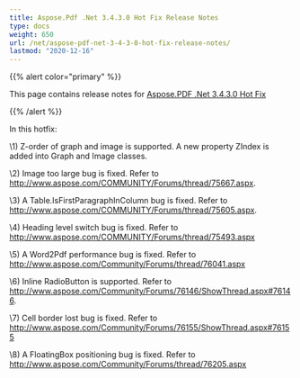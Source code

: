 ```yaml
---
title: Aspose.Pdf .Net 3.4.3.0 Hot Fix Release Notes
type: docs
weight: 650
url: /net/aspose-pdf-net-3-4-3-0-hot-fix-release-notes/
lastmod: "2020-12-16"
---
```


{{% alert color="primary" %}} 

This page contains release notes for [Aspose.PDF .Net 3.4.3.0 Hot Fix](http://www.aspose.com/downloads/pdf/net/new-releases/aspose.pdf-.net-3.4.3.0-hot-fix/)

{{% /alert %}} 

In this hotfix: 

\1) Z-order of graph and image is supported. A new property ZIndex is added into Graph and Image classes. 

\2) Image too large bug is fixed. Refer to <http://www.aspose.com/COMMUNITY/Forums/thread/75667.aspx>. 

\3) A Table.IsFirstParagraphInColumn bug is fixed. Refer to <http://www.aspose.com/COMMUNITY/Forums/thread/75605.aspx>. 

\4) Heading level switch bug is fixed. Refer to <http://www.aspose.com/COMMUNITY/Forums/thread/75493.aspx>

\5) A Word2Pdf performance bug is fixed. Refer to <http://www.aspose.com/Community/Forums/thread/76041.aspx>

\6) Inline RadioButton is supported. Refer to <http://www.aspose.com/Community/Forums/76146/ShowThread.aspx#76146>. 

\7) Cell border lost bug is fixed. Refer to <http://www.aspose.com/Community/Forums/76155/ShowThread.aspx#76155>

\8) A FloatingBox positioning bug is fixed. Refer to <http://www.aspose.com/Community/Forums/thread/76205.aspx>
